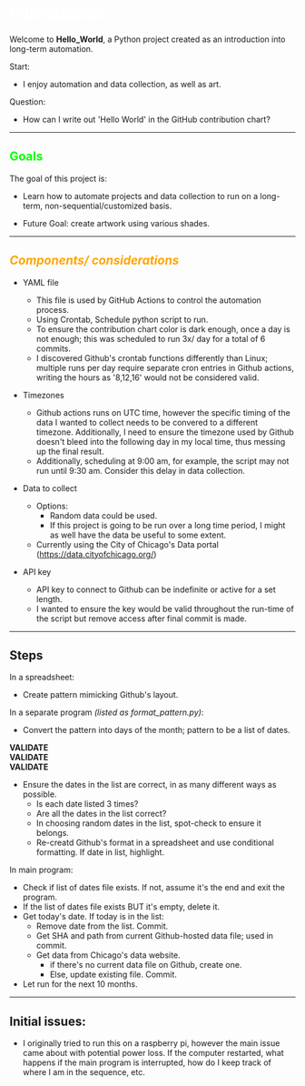 # **<font color="White">Introduction</font>**

Welcome to **Hello_World**, a Python project created as an introduction into long-term automation.

Start:
 - I enjoy automation and data collection, as well as art.

Question:
 - How can I write out 'Hello World' in the GitHub contribution chart?

---

## **<font color=0x00ff00>Goals</font>**

The goal of this project is:

- Learn how to automate projects and data collection to run on a long-term, non-sequential/customized basis.

- Future Goal: create artwork using various shades.

---
## _<font color="orange">Components/ considerations</font>_

- YAML file  
  - This file is used by GitHub Actions to control the automation process.
  - Using Crontab, Schedule python script to run.  
  - To ensure the contribution chart color is dark enough, once a day is not enough; this was scheduled to run 3x/ day for a total of 6 commits.
   - I discovered Github's crontab functions differently than Linux; multiple runs per day require separate cron entries in Github actions, writing the hours as '8,12,16' would not be considered valid.

- Timezones
  - Github actions runs on UTC time, however the specific timing of the data I wanted to collect needs to be convered to a different timezone. Additionally, I need to ensure the timezone used by Github doesn't bleed into the following day in my local time, thus messing up the final result.
  - Additionally, scheduling at 9:00 am, for example, the script may not run until 9:30 am. Consider this delay in data collection.  

- Data to collect
   - Options:
     - Random data could be used.
     - If this project is going to be run over a long time period, I might as well have the data be useful to some extent.
   - Currently using the City of Chicago's Data portal (https://data.cityofchicago.org/)


- API key
  - API key to connect to Github can be indefinite or active for a set length.
  - I wanted to ensure the key would be valid throughout the run-time of the script but remove access after final commit is made.

---
## Steps
In a spreadsheet:
- Create pattern mimicking Github's layout.  

In a separate program *(listed as format_pattern.py)*:
- Convert the pattern into days of the month; pattern to be a list of dates.

**VALIDATE**  
**VALIDATE**  
**VALIDATE**  

- Ensure the dates in the list are correct, in as many different ways as possible.
  - Is each date listed 3 times?
  - Are all the dates in the list correct?
  - In choosing random dates in the list, spot-check to ensure it belongs.
  - Re-creatd Github's format in a spreadsheet and use conditional formatting. If date in list, highlight.

In main program:
- Check if list of dates file exists. If not, assume it's the end and exit the program.
- If the list of dates file exists BUT it's empty, delete it.
- Get today's date. If today is in the list:
  - Remove date from the list. Commit.
  - Get SHA and path from current Github-hosted data file; used in commit.
  - Get data from Chicago's data website.
    - if there's no current data file on Github, create one.
    - Else, update existing file. Commit.
- Let run for the next 10 months.

---
## Initial issues:
- I originally tried to run this on a raspberry pi, however the main issue came about with potential power loss. If the computer restarted, what happens if the main program is interrupted, how do I keep track of where I am in the sequence, etc.
